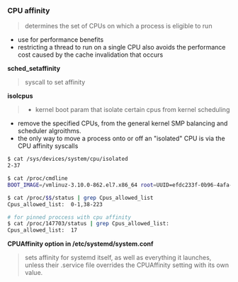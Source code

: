 ### CPU affinity
 > determines the set of CPUs on which a process is eligible to run

* use for performance benefits
* restricting a thread to run on a single CPU also avoids the performance cost caused by the cache invalidation that occurs

**sched_setaffinity**
> syscall to set affinity

**isolcpus**
> * kernel boot param that isolate certain cpus from kernel scheduling
* remove the specified CPUs, from the general kernel SMP balancing and scheduler algroithms.
* the only way to move a process onto or off an "isolated" CPU is via the CPU affinity syscalls

```bash
$ cat /sys/devices/system/cpu/isolated
2-37

$ cat /proc/cmdline
BOOT_IMAGE=/vmlinuz-3.10.0-862.el7.x86_64 root=UUID=efdc233f-0b96-4afa-a5fe-95d6cae0fa76 ro crashkernel=auto rhgb quiet selinux=0 idle=poll isolcpus=2-37 intel_idle.max_cstate=1 nosoftlookup nohalt nmi_watchdog=0

$ cat /proc/$$/status | grep Cpus_allowed_list
Cpus_allowed_list:	0-1,38-223

# for pinned proccess with cpu affinity
$ cat /proc/147703/status | grep Cpus_allowed_list:
Cpus_allowed_list:	17
```


**CPUAffinity option in /etc/systemd/system.conf**
> sets affinity for systemd itself, as well as everything it launches, unless their .service file overrides the CPUAffinity setting with its own value.
